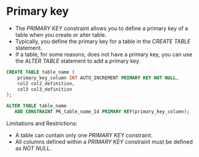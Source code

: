 # Primary key

* The *PRIMARY KEY* constraint allows you to define a primary key of a table when you create or alter table.
* Typically, you define the primary key for a table in the *CREATE TABLE* statement.
* If a table, for some reasons, does not have a primary key, you can use the *ALTER TABLE* statement to add a primary key.

```sql
CREATE TABLE table_name (
    primary_key_column INT AUTO_INCREMENT PRIMARY KEY NOT NULL,
    col2 col2_definition,
    col3 col3_definition
);
```

```sql
ALTER TABLE table_name
   ADD CONSTRAINT PK_table_name_Id PRIMARY KEY(primary_key_column);
```

Limitations and Restrictions:
* A table can contain only one *PRIMARY KEY* constraint.
* All columns defined within a *PRIMARY KEY* constraint must be defined as *NOT NULL*.
